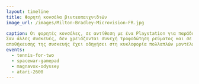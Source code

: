 ```yaml
---
layout: timeline 
title: Φορητή κονσόλα βιντεοπαιχνιδιών
image_url: /images/Milton-Bradley-Microvision-FR.jpg

caption: Οι φορητές κονσόλες, σε αντίθεση με ένα Playstation για παράδειγμα, έχει χαρακτηριστηκά της σταθερής συσκευής, των γραφικών και του τηλεχειριστηρίου σε μία συσκευή μικρότερη σε μέγεθος και εύκολη στη μεταφορά. 
Σαν άλλες συσκευές, δεν χρειάζονται συνεχή τροφοδώτηση ρεύματος και σε ορισμένα μοντέλα υπάρχει η δυνατότητα λήψης παιχνιδιών και μέσω διαδικτύου.Η ανάγκη για καλά γραφικά, περισσότερα παιχνίδια, καθώς και η ανάγκη για πρακτικότητα 
αποθήκευσης της συσκευής έχει οδηγήσει στη κυκλοφορία πολλαπλών μοντέλων ανα τα χρόνια που δεν παύουν να ικανοποιούν όλο και περισσότερο την διεπαφή με τον χρήστη.
events:
  - tennis-for-two 
  - spacewar-gamepad
  - magnavox-odyssey
  - atari-2600
---
```

